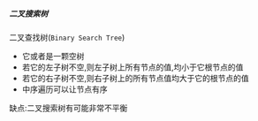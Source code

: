 ##### 二叉搜索树

二叉查找树(`Binary Search Tree`) 

* 它或者是一颗空树
* 若它的左子树不空,则左子树上所有节点的值,均小于它根节点的值
* 若它的右子树不空,则右子树上的所有节点值均大于它的根节点的值
* 中序遍历可以让节点有序



缺点:二叉搜索树有可能非常不平衡